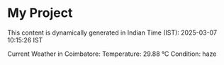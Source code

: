 # My Project

This content is dynamically generated in Indian Time (IST): 2025-03-07 10:15:26 IST


Current Weather in Coimbatore:
Temperature: 29.88 °C
Condition: haze
